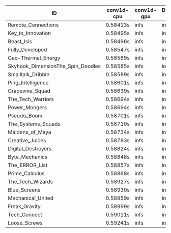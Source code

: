 |ID|conv1d-cpu|conv1d-gpu|DWSPConv2D-gpu|gemm-gpu|avg|
|-|-|-|-|-|-|
|Remote_Connections|0.58413s|infs|infs|6.21577s|infs|
|Key_to_Innovation|0.58495s|infs|infs|5.07084s|infs|
|Beast_Isis|0.58496s|infs|infs|5.09498s|infs|
|Fully_Developed|0.58547s|infs|infs|5.10084s|infs|
|Geo-Thermal_Energy|0.58569s|infs|infs|5.10334s|infs|
|Skyhook_DimensionThe_Spin_Doodles|0.58585s|infs|infs|5.09710s|infs|
|Smalltalk_Dribble|0.58589s|infs|infs|5.10449s|infs|
|Ping_Intelligence|0.58601s|infs|infs|5.26871s|infs|
|Grapevine_Squad|0.58639s|infs|infs|5.06643s|infs|
|The_Tech_Warriors|0.58694s|infs|infs|5.11252s|infs|
|Power_Mongers|0.58694s|infs|infs|5.12601s|infs|
|Pseudo_Boom|0.58701s|infs|infs|5.07352s|infs|
|The_Systems_Squads|0.58710s|infs|infs|5.08511s|infs|
|Maidens_of_Maya|0.58734s|infs|infs|5.08480s|infs|
|Creative_Juices|0.58783s|infs|infs|5.22084s|infs|
|Digital_Destroyers|0.58824s|infs|infs|5.08390s|infs|
|Byte_Mechanics|0.58848s|infs|infs|5.16556s|infs|
|The_ERROR_List|0.58857s|infs|infs|5.08649s|infs|
|Prime_Calculus|0.58868s|infs|infs|5.33665s|infs|
|The_Tech_Wizards|0.58927s|infs|infs|5.08680s|infs|
|Blue_Screens|0.58930s|infs|infs|5.09804s|infs|
|Mechanical_United|0.58959s|infs|infs|6.20230s|infs|
|Freak_Gravity|0.58999s|infs|infs|5.11786s|infs|
|Tech_Connect|0.59011s|infs|infs|5.16943s|infs|
|Loose_Screws|0.59241s|infs|infs|5.08394s|infs|
